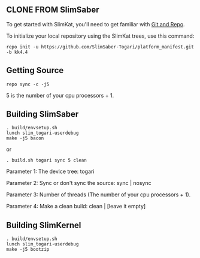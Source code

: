 CLONE FROM SlimSaber
---------------

To get started with SlimKat, you'll need to get familiar with
[Git and Repo](http://source.android.com/download/using-repo).

To initialize your local repository using the SlimKat trees, use this command:

	repo init -u https://github.com/SlimSaber-Togari/platform_manifest.git -b kk4.4


Getting Source
--------------

	repo sync -c -j5

5 is the number of your cpu processors + 1.


Building SlimSaber
------------------

	. build/envsetup.sh
	lunch slim_togari-userdebug
	make -j5 bacon

or
	
	. build.sh togari sync 5 clean

Parameter 1: The device tree: togari

Parameter 2: Sync or don't sync the source: sync | nosync

Parameter 3: Number of threads (The number of your cpu processors + 1).

Parameter 4: Make a clean build: clean | [leave it empty]


Building SlimKernel
------------------

	. build/envsetup.sh
	lunch slim_togari-userdebug
	make -j5 bootzip
